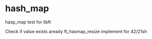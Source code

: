 # hash_map
hasp_map test for libft

Check if value exists aready
ft_hasmap_resize
implement for 42/21sh
